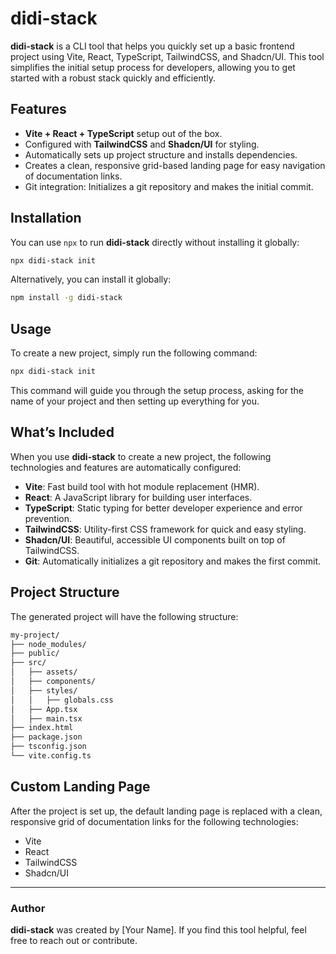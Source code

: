 
# didi-stack

**didi-stack** is a CLI tool that helps you quickly set up a basic frontend project using Vite, React, TypeScript, TailwindCSS, and Shadcn/UI. This tool simplifies the initial setup process for developers, allowing you to get started with a robust stack quickly and efficiently.

## Features

- **Vite + React + TypeScript** setup out of the box.
- Configured with **TailwindCSS** and **Shadcn/UI** for styling.
- Automatically sets up project structure and installs dependencies.
- Creates a clean, responsive grid-based landing page for easy navigation of documentation links.
- Git integration: Initializes a git repository and makes the initial commit.

## Installation

You can use `npx` to run **didi-stack** directly without installing it globally:

```bash
npx didi-stack init
```

Alternatively, you can install it globally:

```bash
npm install -g didi-stack
```

## Usage

To create a new project, simply run the following command:

```bash
npx didi-stack init
```

This command will guide you through the setup process, asking for the name of your project and then setting up everything for you.

## What’s Included

When you use **didi-stack** to create a new project, the following technologies and features are automatically configured:

- **Vite**: Fast build tool with hot module replacement (HMR).
- **React**: A JavaScript library for building user interfaces.
- **TypeScript**: Static typing for better developer experience and error prevention.
- **TailwindCSS**: Utility-first CSS framework for quick and easy styling.
- **Shadcn/UI**: Beautiful, accessible UI components built on top of TailwindCSS.
- **Git**: Automatically initializes a git repository and makes the first commit.

## Project Structure

The generated project will have the following structure:

```bash
my-project/
├── node_modules/
├── public/
├── src/
│   ├── assets/
│   ├── components/
│   ├── styles/
│   │   ├── globals.css
│   ├── App.tsx
│   ├── main.tsx
├── index.html
├── package.json
├── tsconfig.json
└── vite.config.ts
```

## Custom Landing Page

After the project is set up, the default landing page is replaced with a clean, responsive grid of documentation links for the following technologies:

- Vite
- React
- TailwindCSS
- Shadcn/UI

---

### Author

**didi-stack** was created by [Your Name]. If you find this tool helpful, feel free to reach out or contribute.
